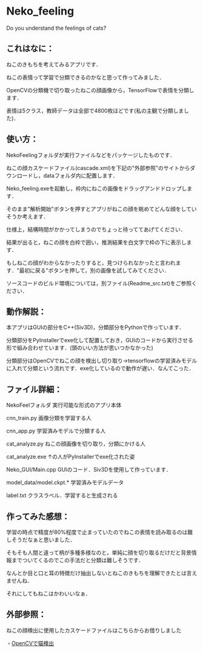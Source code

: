 # Neko_feeling
Do you understand the feelings of cats?

## これはなに：
ねこのきもちを考えてみるアプリです．

ねこの表情って学習で分類できるのかなと思って作ってみました．

OpenCVの分類機で切り取ったねこの顔画像から，TensorFlowで表情を分類します．

表情は5クラス，教師データは全部で4800枚ほどです(私の主観で分類しました)．

## 使い方：
NekoFeelingフォルダが実行ファイルなどをパッケージしたものです．

ねこの顔カスケードファイル(cascade.xml)を下記の"外部参照"のサイトからダウンロードし，dataフォルダ内に配置します．

Neko_feeling.exeを起動し，枠内にねこの画像をドラッグアンドドロップします．

そのまま"解析開始"ボタンを押すとアプリがねこの顔を眺めてどんな顔をしていそうか考えます．

仕様上，結構時間がかかってしまうのでちょっと待っててあげてください．

結果が出ると，ねこの顔を白枠で囲い，推測結果を白文字で枠の下に表示します．

もしねこの顔がわからなかったりすると，見つけられなかったと言われます．"最初に戻る"ボタンを押して，別の画像を試してみてください．

ソースコードのビルド環境については，別ファイル(Readme_src.txt)をご参照ください．

## 動作解説：
本アプリはGUIの部分をC++(Siv3D)，分類部分をPythonで作っています．

分類部分をPyInstallerでexe化して配置しておき，GUIのコードから実行させる形で組み合わせています．(頭のいい方法が思いつかなかった)

分類部分はOpenCVでねこの顔を検出し切り取り→tensorflowの学習済みモデルに入れて分類という流れです．exe化しているので動作が遅い．なんてこった．

## ファイル詳細：
NekoFeelフォルダ 実行可能な形式のアプリ本体

cnn_train.py 画像分類を学習する人

cnn_app.py 学習済みモデルで分類する人

cat_analyze.py ねこの顔画像を切り取り，分類にかける人

cat_analyze.exe ↑の人がPyInstallerでexe化された姿

Neko_GUI/Main.cpp GUIのコード．Siv3Dを使用して作っています．

model_data/model.ckpt.* 学習済みモデルデータ

label.txt クラスラベル．学習すると生成される

## 作ってみた感想：
学習の時点で精度が80%程度で止まっていたのでねこの表情を読み取るのは難しそうだなぁと思いました．

そもそも人間と違って柄が多種多様なのと，単純に顔を切り取るだけだと背景情報までついてくるのでこの手法だと分類は難しそうです．

なんとか目と口と耳の特徴だけ抽出しないとねこのきもちを理解できたとは言えませんね．

それにしてもねこはかわいいなぁ．

## 外部参照：
ねこの顔検出に使用したカスケードファイルはこちらからお借りしました

・[OpenCVで猫検出](https://qiita.com/wellflat/items/c6ffae99be35cecc5680 "OpenCVで猫検出")
